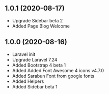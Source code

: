 

## 1.0.1 (2020-08-17)

 - Upgrade Sidebar beta 2
 - Added Page Blog Welcome

## 1.0.0 (2020-08-16)

- Laravel init
- Upgrade Laravel 7.24
- Added Bootstrap 4 beta 1
- Added Added Font Awesome 4 icons v4.7.0
- Added Sarabun Font from google fonts
- Added Helpers
- Added Sidebar beta 1
